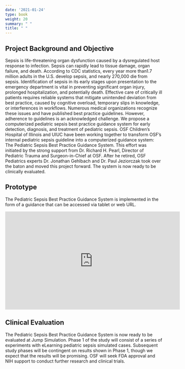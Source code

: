 ```yaml
---
date: '2021-01-24'
type: book
weight: 20
summary: " "
title: " "
---
```


## Project Background and Objective

Sepsis is life-threatening organ dysfunction caused by a dysregulated host response to infection. Sepsis can rapidly lead to tissue damage, organ failure, and death. According to CDC statistics, every year more than1.7 million adults in the U.S. develop sepsis, and nearly 270,000 die from sepsis. 
Identification of sepsis in its early stages upon presentation to the emergency department is vital in preventing significant organ injury, prolonged hospitalization, and potentially death. Effective care of critically ill patients requires reliable systems that mitigate unintended deviation from best practice, caused by cognitive overload, temporary slips in knowledge, or interferences in workflows. Numerous medical organizations recognize these issues and have published best practice guidelines. However, adherence to guidelines is an acknowledged challenge.
We propose a computerized pediatric sepsis best practice guidance system for early detection, diagnosis, and treatment of pediatric sepsis. OSF Children’s Hospital of Illinois and UIUC have been working together to transform OSF’s internal pediatric sepsis guideline into a computerized guidance system: The Pediatric Sepsis Best Practice Guidance System. This effort was initiated by the strong support from Dr. Richard H. Pearl, Director of Pediatric Trauma and Surgeon-in-Chief at OSF. After he retired, OSF Pediatrics experts Dr. Jonathan Gehlbach and Dr. Paul Jeziorczak took over the baton and moved this project forward. The system is now ready to be clinically evaluated.



## Prototype

The Pediatric Sepsis Best Practice Guidance System is implemented in the form of a guidance that can be accessed via tablet or web URL.
<iframe width="560" height="315" src="https://www.youtube.com/embed/IqlZaHYdT8o" title="YouTube video player" frameborder="0" allow="accelerometer; autoplay; clipboard-write; encrypted-media; gyroscope; picture-in-picture" allowfullscreen></iframe>

## Clinical Evaluation

The Pediatric Sepsis Best Practice Guidance System is now ready to be evaluated at Jump Simulation. Phase 1 of the study will consist of a series of experiments with eLearning pediatric sepsis simulated cases. Subsequent study phases will be contingent on results shown in Phase 1, though we expect that the results will be promising. OSF will seek FDA approval and NIH support to conduct further research and clinical trials.


